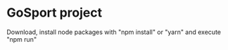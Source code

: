 # GoSport project

Download, install node packages with "npm install" or "yarn" and execute "npm run"
